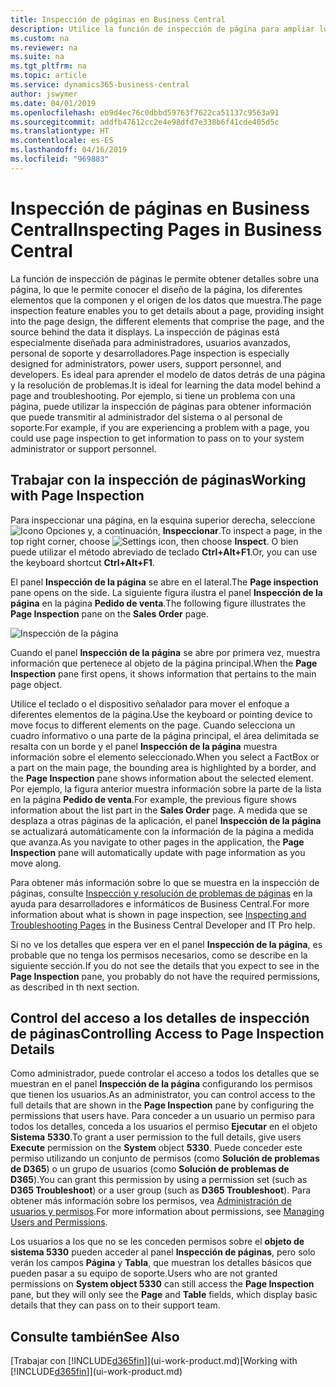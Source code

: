 ```yaml
---
title: Inspección de páginas en Business Central
description: Utilice la función de inspección de página para ampliar los detalles sobre el diseño de la página y el origen de datos. El inspector de páginas es ideal para solucionar los problemas con sus datos.
ms.custom: na
ms.reviewer: na
ms.suite: na
ms.tgt_pltfrm: na
ms.topic: article
ms.service: dynamics365-business-central
author: jswymer
ms.date: 04/01/2019
ms.openlocfilehash: eb9d4ec76c0dbbd59763f7622ca51137c9563a91
ms.sourcegitcommit: addfb47612cc2e4e98dfd7e338b6f41cde405d5c
ms.translationtype: HT
ms.contentlocale: es-ES
ms.lasthandoff: 04/16/2019
ms.locfileid: "969883"
---
```

# <a name="inspecting-pages-in-business-central"></a><span data-ttu-id="4ce09-104">Inspección de páginas en Business Central</span><span class="sxs-lookup"><span data-stu-id="4ce09-104">Inspecting Pages in Business Central</span></span>

<span data-ttu-id="4ce09-105">La función de inspección de páginas le permite obtener detalles sobre una página, lo que le permite conocer el diseño de la página, los diferentes elementos que la componen y el origen de los datos que muestra.</span><span class="sxs-lookup"><span data-stu-id="4ce09-105">The page inspection feature enables you to get details about a page, providing insight into the page design, the different elements that comprise the page, and the source behind the data it displays.</span></span> <span data-ttu-id="4ce09-106">La inspección de páginas está especialmente diseñada para administradores, usuarios avanzados, personal de soporte y desarrolladores.</span><span class="sxs-lookup"><span data-stu-id="4ce09-106">Page inspection is especially designed for administrators, power users, support personnel, and developers.</span></span> <span data-ttu-id="4ce09-107">Es ideal para aprender el modelo de datos detrás de una página y la resolución de problemas.</span><span class="sxs-lookup"><span data-stu-id="4ce09-107">It is ideal for learning the data model behind a page and troubleshooting.</span></span> <span data-ttu-id="4ce09-108">Por ejemplo, si tiene un problema con una página, puede utilizar la inspección de páginas para obtener información que puede transmitir al administrador del sistema o al personal de soporte.</span><span class="sxs-lookup"><span data-stu-id="4ce09-108">For example, if you are experiencing a problem with a page, you could use page inspection to get information to pass on to your system administrator or support personnel.</span></span>

## <a name="working-with-page-inspection"></a><span data-ttu-id="4ce09-109">Trabajar con la inspección de páginas</span><span class="sxs-lookup"><span data-stu-id="4ce09-109">Working with Page Inspection</span></span>

<span data-ttu-id="4ce09-110">Para inspeccionar una página, en la esquina superior derecha, seleccione ![Icono Opciones](media/ui-experience/settings_icon_small.png) y, a continuación, **Inspeccionar**.</span><span class="sxs-lookup"><span data-stu-id="4ce09-110">To inspect a page, in the top right corner, choose ![Settings icon](media/ui-experience/settings_icon_small.png), then choose **Inspect**.</span></span> <span data-ttu-id="4ce09-111">O bien puede utilizar el método abreviado de teclado **Ctrl+Alt+F1**.</span><span class="sxs-lookup"><span data-stu-id="4ce09-111">Or, you can use the keyboard shortcut **Ctrl+Alt+F1**.</span></span>

<span data-ttu-id="4ce09-112">El panel **Inspección de la página** se abre en el lateral.</span><span class="sxs-lookup"><span data-stu-id="4ce09-112">The **Page inspection** pane opens on the side.</span></span> <span data-ttu-id="4ce09-113">La siguiente figura ilustra el panel **Inspección de la página** en la página **Pedido de venta**.</span><span class="sxs-lookup"><span data-stu-id="4ce09-113">The following figure illustrates the **Page Inspection** pane on the **Sales Order** page.</span></span>

![Inspección de la página](media/page-inspection-example.png)

<span data-ttu-id="4ce09-115">Cuando el panel **Inspección de la página** se abre por primera vez, muestra información que pertenece al objeto de la página principal.</span><span class="sxs-lookup"><span data-stu-id="4ce09-115">When the **Page Inspection** pane first opens, it shows information that pertains to the main page object.</span></span>

<span data-ttu-id="4ce09-116">Utilice el teclado o el dispositivo señalador para mover el enfoque a diferentes elementos de la página.</span><span class="sxs-lookup"><span data-stu-id="4ce09-116">Use the keyboard or pointing device to move focus to different elements on the page.</span></span> <span data-ttu-id="4ce09-117">Cuando selecciona un cuadro informativo o una parte de la página principal, el área delimitada se resalta con un borde y el panel **Inspección de la página** muestra información sobre el elemento seleccionado.</span><span class="sxs-lookup"><span data-stu-id="4ce09-117">When you select a FactBox or a part on the main page, the bounding area is highlighted by a border, and the **Page Inspection** pane shows information about the selected element.</span></span> <span data-ttu-id="4ce09-118">Por ejemplo, la figura anterior muestra información sobre la parte de la lista en la página **Pedido de venta**.</span><span class="sxs-lookup"><span data-stu-id="4ce09-118">For example, the previous figure shows information about the list part in the **Sales Order** page.</span></span> <span data-ttu-id="4ce09-119">A medida que se desplaza a otras páginas de la aplicación, el panel **Inspección de la página** se actualizará automáticamente con la información de la página a medida que avanza.</span><span class="sxs-lookup"><span data-stu-id="4ce09-119">As you navigate to other pages in the application, the **Page Inspection** pane will automatically update with page information as you move along.</span></span>

<span data-ttu-id="4ce09-120">Para obtener más información sobre lo que se muestra en la inspección de páginas, consulte [Inspección y resolución de problemas de páginas](https://docs.microsoft.com/en-us/dynamics365/business-central/dev-itpro/developer/devenv-inspecting-pages) en la ayuda para desarrolladores e informáticos de Business Central.</span><span class="sxs-lookup"><span data-stu-id="4ce09-120">For more information about what is shown in page inspection, see [Inspecting and Troubleshooting Pages](https://docs.microsoft.com/en-us/dynamics365/business-central/dev-itpro/developer/devenv-inspecting-pages) in the Business Central Developer and IT Pro help.</span></span>

<span data-ttu-id="4ce09-121">Si no ve los detalles que espera ver en el panel **Inspección de la página**, es probable que no tenga los permisos necesarios, como se describe en la siguiente sección.</span><span class="sxs-lookup"><span data-stu-id="4ce09-121">If you do not see the details that you expect to see in the **Page Inspection** pane, you probably do not have the required permissions, as described in th next section.</span></span>

## <a name="controlling-access-to-page-inspection-details"></a><span data-ttu-id="4ce09-122">Control del acceso a los detalles de inspección de páginas</span><span class="sxs-lookup"><span data-stu-id="4ce09-122">Controlling Access to Page Inspection Details</span></span>

<span data-ttu-id="4ce09-123">Como administrador, puede controlar el acceso a todos los detalles que se muestran en el panel **Inspección de la página** configurando los permisos que tienen los usuarios.</span><span class="sxs-lookup"><span data-stu-id="4ce09-123">As an administrator, you can control access to the full details that are shown in the **Page Inspection** pane by configuring the permissions that users have.</span></span> <span data-ttu-id="4ce09-124">Para conceder a un usuario un permiso para todos los detalles, conceda a los usuarios el permiso **Ejecutar** en el objeto **Sistema** **5330**.</span><span class="sxs-lookup"><span data-stu-id="4ce09-124">To grant a user permission to the full details, give users **Execute** permission on the **System** object **5330**.</span></span> <span data-ttu-id="4ce09-125">Puede conceder este permiso utilizando un conjunto de permisos (como **Solución de problemas de D365**) o un grupo de usuarios (como **Solución de problemas de D365**).</span><span class="sxs-lookup"><span data-stu-id="4ce09-125">You can grant this permission by using a permission set (such as **D365 Troubleshoot**) or a user group (such as **D365 Troubleshoot**).</span></span> <span data-ttu-id="4ce09-126">Para obtener más información sobre los permisos, vea [Administración de usuarios y permisos](ui-how-users-permissions.md).</span><span class="sxs-lookup"><span data-stu-id="4ce09-126">For more information about permissions, see [Managing Users and Permissions](ui-how-users-permissions.md).</span></span>

<span data-ttu-id="4ce09-127">Los usuarios a los que no se les conceden permisos sobre el **objeto de sistema 5330** pueden acceder al panel **Inspección de páginas**, pero solo verán los campos **Página** y **Tabla**, que muestran los detalles básicos que pueden pasar a su equipo de soporte.</span><span class="sxs-lookup"><span data-stu-id="4ce09-127">Users who are not granted permissions on **System object 5330** can still access the **Page Inspection** pane, but they will only see the **Page** and **Table** fields, which display basic details that they can pass on to their support team.</span></span>

## <a name="see-also"></a><span data-ttu-id="4ce09-128">Consulte también</span><span class="sxs-lookup"><span data-stu-id="4ce09-128">See Also</span></span>

<span data-ttu-id="4ce09-129">[Trabajar con [!INCLUDE[d365fin](includes/d365fin_md.md)]](ui-work-product.md)</span><span class="sxs-lookup"><span data-stu-id="4ce09-129">[Working with [!INCLUDE[d365fin](includes/d365fin_md.md)]](ui-work-product.md)</span></span>  

